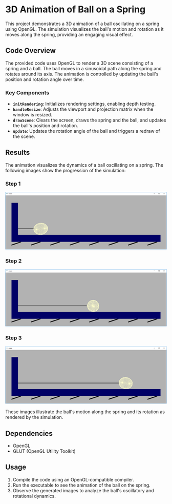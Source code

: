 # 3D Animation of Ball on a Spring

This project demonstrates a 3D animation of a ball oscillating on a spring using OpenGL. The simulation visualizes the ball's motion and rotation as it moves along the spring, providing an engaging visual effect.

## Code Overview

The provided code uses OpenGL to render a 3D scene consisting of a spring and a ball. The ball moves in a sinusoidal path along the spring and rotates around its axis. The animation is controlled by updating the ball's position and rotation angle over time.

### Key Components

- **`initRendering`**: Initializes rendering settings, enabling depth testing.
- **`handleResize`**: Adjusts the viewport and projection matrix when the window is resized.
- **`drawScene`**: Clears the screen, draws the spring and the ball, and updates the ball's position and rotation.
- **`update`**: Updates the rotation angle of the ball and triggers a redraw of the scene.

## Results

The animation visualizes the dynamics of a ball oscillating on a spring. The following images show the progression of the simulation:

### Step 1
![1.png](1.png)

### Step 2
![2.png](2.png)

### Step 3
![3.png](3.png)

These images illustrate the ball's motion along the spring and its rotation as rendered by the simulation.

## Dependencies

- OpenGL
- GLUT (OpenGL Utility Toolkit)

## Usage

1. Compile the code using an OpenGL-compatible compiler.
2. Run the executable to see the animation of the ball on the spring.
3. Observe the generated images to analyze the ball's oscillatory and rotational dynamics.
